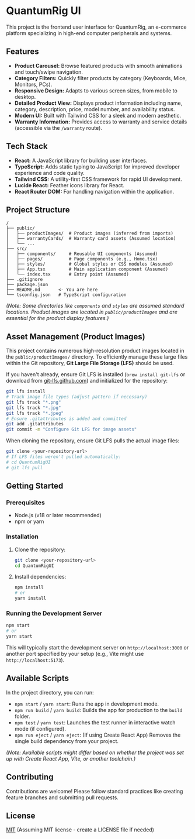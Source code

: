 # QuantumRig UI

This project is the frontend user interface for QuantumRig, an e-commerce platform specializing in high-end computer peripherals and systems.

## Features

*   **Product Carousel:** Browse featured products with smooth animations and touch/swipe navigation.
*   **Category Filters:** Quickly filter products by category (Keyboards, Mice, Monitors, PCs).
*   **Responsive Design:** Adapts to various screen sizes, from mobile to desktop.
*   **Detailed Product View:** Displays product information including name, category, description, price, model number, and availability status.
*   **Modern UI:** Built with Tailwind CSS for a sleek and modern aesthetic.
*   **Warranty Information:** Provides access to warranty and service details (accessible via the `/warranty` route).

## Tech Stack

*   **React:** A JavaScript library for building user interfaces.
*   **TypeScript:** Adds static typing to JavaScript for improved developer experience and code quality.
*   **Tailwind CSS:** A utility-first CSS framework for rapid UI development.
*   **Lucide React:** Feather icons library for React.
*   **React Router DOM:** For handling navigation within the application.

## Project Structure

```
/
├── public/
│   ├── productImages/  # Product images (inferred from imports)
│   ├── warrantyCards/  # Warranty card assets (Assumed location)
│   └── ...
├── src/
│   ├── components/     # Reusable UI components (Assumed)
│   ├── pages/          # Page components (e.g., Home.tsx)
│   ├── styles/         # Global styles or CSS modules (Assumed)
│   ├── App.tsx         # Main application component (Assumed)
│   └── index.tsx       # Entry point (Assumed)
├── .gitignore
├── package.json
├── README.md       <- You are here
└── tsconfig.json   # TypeScript configuration
```

*(Note: Some directories like `components` and `styles` are assumed standard locations. Product images are located in `public/productImages` and are essential for the product display features.)*

## Asset Management (Product Images)

This project contains numerous high-resolution product images located in the `public/productImages/` directory. To efficiently manage these large files within the Git repository, **Git Large File Storage (LFS)** should be used.

If you haven't already, ensure Git LFS is installed (`brew install git-lfs` or download from [git-lfs.github.com](https://git-lfs.github.com/)) and initialized for the repository:

```bash
git lfs install
# Track image file types (adjust pattern if necessary)
git lfs track "*.png"
git lfs track "*.jpg"
git lfs track "*.jpeg"
# Ensure .gitattributes is added and committed
git add .gitattributes
git commit -m "Configure Git LFS for image assets"
```

When cloning the repository, ensure Git LFS pulls the actual image files:

```bash
git clone <your-repository-url>
# If LFS files weren't pulled automatically:
# cd QuantumRigUI
# git lfs pull
```

## Getting Started

### Prerequisites

*   Node.js (v18 or later recommended)
*   npm or yarn

### Installation

1.  Clone the repository:
    ```bash
    git clone <your-repository-url>
    cd QuantumRigUI
    ```
2.  Install dependencies:
    ```bash
    npm install
    # or
    yarn install
    ```

### Running the Development Server

```bash
npm start
# or
yarn start
```

This will typically start the development server on `http://localhost:3000` or another port specified by your setup (e.g., Vite might use `http://localhost:5173`).

## Available Scripts

In the project directory, you can run:

*   `npm start` / `yarn start`: Runs the app in development mode.
*   `npm run build` / `yarn build`: Builds the app for production to the `build` folder.
*   `npm test` / `yarn test`: Launches the test runner in interactive watch mode (if configured).
*   `npm run eject` / `yarn eject`: (If using Create React App) Removes the single build dependency from your project.

*(Note: Available scripts might differ based on whether the project was set up with Create React App, Vite, or another toolchain.)*

## Contributing

Contributions are welcome! Please follow standard practices like creating feature branches and submitting pull requests.

## License

[MIT](LICENSE) (Assuming MIT license - create a LICENSE file if needed) 
